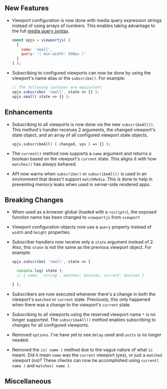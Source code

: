 ## New Features ##

- Viewport configuration is now done with media query expression strings instead of using arrays of numbers. This enables taking advantage to the full [media query syntax](https://developer.mozilla.org/en-US/docs/Web/CSS/Media_Queries/Using_media_queries).

    ```js
    const vpjs = viewportjs( [
      {
        name: 'small',
        query: '( min-width: 500px )'
      }
    ] );
    ```

- Subscribing to configured viewports can now be done by using the viewport's name alias or the `subscribe()`. For example:

    ```js
    // The following syntaxes are equivalent
    vpjs.subscribe( 'small', state => {} );
    vpjs.small( state => {} );
    ```


## Enhancements ##

- Subscribing to all viewports is now done via the new `subscribeAll()`. This method's handler receives 2 arguments, the changed viewport's state object, and an array of all configured viewport state objects.

    ```
    vpjs.subscribeAll( ( changed, vps ) => {} );
    ```

- The `current()` method now supports a `name` argument and returns a boolean based on the viewport's `current` state. This aligns it with how `matches()` has always behaved.

- API now warns when `subscribe()` or `subscribeAll()` is used in an environment that doesn't support `matchMedia`. This is done to help in preventing memory leaks when used in server-side rendered apps.


## Breaking Changes ##

- When used as a browser global (loaded with a `<script>`), the exposed function name has been changed to `viewportjs` from `viewport`

- Viewport configuration objects now use a `query` property instead of `width` and `height` properties.

- Subscriber handlers now receive only a `state` argument instead of 2. Also, this `state` is not the same as the previous viewport object. For example:

    ```js
    vpjs.subscribe( 'small', state => {

      console.log( state );
      // { name: 'string', matches: boolean, current: boolean }

    } );
    ```

- Subscribers are now executed whenever there's a change in both the viewport's `matched` or `current` state. Previously, this only happened when there was a change to the viewport's `current` state.

- Subscribing to all viewports using the reserved viewport name `*` is no longer supported. The `subscribeAll()` method enables subscribing to changes for all configured viewports.

- Removed `options`. I've have yet to see `delay` used and `units` is no longer needed.

- Removed the `is( name )` method due to the vague nature of what `is` meant. Did it mean `name` was the `current` viewport (yes), or just a `matched` viewport (no)? These checks can now be accomplished using `current( name )` and `matches( name )`.


## Miscellaneous ##


